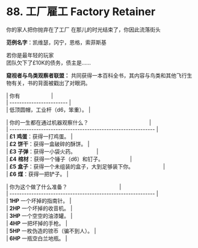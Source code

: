 # 88. 工厂雇工 Factory Retainer
  
你的家人把你抛弃在了工厂
在那儿的时光结束了，你因此流落街头
  
**范例名字**：凯维瑟，冈宁，恩格，索菲斯基
  
若你是最年轻的玩家  
团队欠下了£10K的债务，债主是……  
  
**窥视者与鸟类观察者联盟：** 共同获得一本百科全书，其内容与鸟类和其他飞行生物有关，书的背面被戳出了对眼洞。  
  
  
| 你有                     |  
| ------------------------ |  
| 低顶圆帽，工业杆（d6，笨重）。 |  
  
| 你的一生都在通过机器观察什么？                                         |  
| ------------------------------------------------------------ |  
| **£1** **鸡蛋**：获得一打鸡蛋。 |  
| **£2** **饼干**：获得一盒破碎的酥饼。 |  
| **£3** **子弹**：获得一小袋火药。              |  
| **£4** **棺材**：获得一个锤子（d6）和钉子。                  |  
| **£5** **盒子**：获得一个未组装的盒子，大到足够装下你。                    |  
| **£6** **煤**：获得一把铲子。 |  
  
| 你为这个做了什么准备？                                   |  
| ------------------------------------------------------------ |  
| **1HP** 一个坏掉的指南针。 |  
| **2HP** 一个坏掉的收音机。 |  
| **3HP** 一个空空的油漆罐。 |  
| **4HP** 一把坏掉的手枪。 |  
| **5HP** 一枚伪造的镑币（骗不到人）。 |  
| **6HP** 一瓶空白兰地瓶。 |